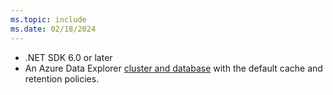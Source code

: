 ```yaml
---
ms.topic: include
ms.date: 02/18/2024
---
```


* .NET SDK 6.0 or later
* An Azure Data Explorer [cluster and database](/azure/data-explorer/create-cluster-and-database) with the default cache and retention policies.
